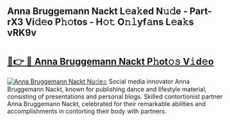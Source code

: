 ## Anna Bruggemann Nackt L𝚎a𝚔ed N𝚞𝚍e - Part-rX3 Vi𝚍𝚎o P𝚑𝚘tos - H𝚘𝚝 O𝚗𝚕yf𝚊ns L𝚎a𝚔s vRK9v

# <h2><a href="http://kf62f4.oniu.top/?m=Anna+Bruggemann+Nackt">🔗👉 🔴 Anna Bruggemann Nackt P𝚑ot𝚘𝚜 V𝚒d𝚎o</a></h2>

[![Anna Bruggemann Nackt Nu𝚍e𝚜](https://i.imgur.com/0qMVB7G.gif)](http://kf62f4.oniu.top/?m=Anna+Bruggemann+Nackt)
Social media innovator Anna Bruggemann Nackt, known for publishing dance and lifestyle material, consisting of presentations and personal blogs. Skilled contortionist partner Anna Bruggemann Nackt, celebrated for their remarkable abilities and accomplishments in contorting their body with partners.  
